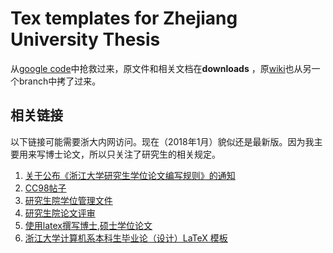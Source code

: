 Tex templates for Zhejiang University Thesis
============

从[google code](https://code.google.com/archive/p/zjuthesistex)中抢救过来，原文件和相关文档在**downloads** ，原[wiki](ProjectHome.md)也从另一个branch中拷了过来。

## 相关链接
以下链接可能需要浙大内网访问。现在（2018年1月）貌似还是最新版。因为我主要用来写博士论文，所以只关注了研究生的相关规定。

1. [关于公布《浙江大学研究生学位论文编写规则》的通知](http://grs.zju.edu.cn/redir.php?catalog_id=10038&object_id=12782)
2. [CC98帖子](http://www.cc98.org/topic/4654580)
3. [研究生院学位管理文件](http://grs.zju.edu.cn/redir.php?catalog_id=10044&tag=%E5%AD%A6%E4%BD%8D%E7%AE%A1%E7%90%86)
4. [研究生院论文评审](http://grs.zju.edu.cn/redir.php?catalog_id=10039)
5. [使用latex撰写博士,硕士学位论文](http://www.cnblogs.com/tsingke/p/6358396.html)
6. [浙江大学计算机系本科生毕业论（设计）LaTeX 模板](http://blog.pluskid.org/?p=320)
